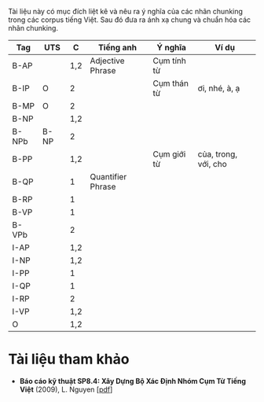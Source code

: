 Tài liệu này có mục đích liệt kê và nêu ra ý nghĩa của các nhãn chunking trong các corpus tiếng Việt. Sau đó đưa ra ánh xạ chung và chuẩn hóa các nhãn chunking.

| Tag   | UTS  | C   | Tiếng anh         | Ý nghĩa     | Ví dụ                |
|-------|------|-----|-------------------|-------------|----------------------|
| B-AP  |      | 1,2 | Adjective Phrase  | Cụm tính từ |                      |
| B-IP  | O    | 2   |                   | Cụm thán từ | ơi, nhé, à, ạ        |
| B-MP  | O    | 2   |                   |             |                      |
| B-NP  |      | 1,2 |                   |             |                      |
| B-NPb | B-NP | 2   |                   |             |                      |
| B-PP  |      | 1,2 |                   | Cụm giới từ | của, trong, với, cho |
| B-QP  |      | 1   | Quantifier Phrase |             |                      |
| B-RP  |      | 1   |                   |             |                      |
| B-VP  |      | 1   |                   |             |                      |
| B-VPb |      | 2   |                   |             |                      |
| I-AP  |      | 1,2 |                   |             |                      |
| I-NP  |      | 1,2 |                   |             |                      |
| I-PP  |      | 1   |                   |             |                      |
| I-QP  |      | 1   |                   |             |                      |
| I-RP  |      | 2   |                   |             |                      |
| I-VP  |      | 1,2 |                   |             |                      |
| O     |      | 1,2 |                   |             |                      |

# Tài liệu tham khảo

* **Báo cáo kỹ thuật SP8.4: Xây Dựng Bộ Xác Định Nhóm Cụm Từ Tiếng Việt** (2009), L. Nguyen [[pdf](http://www.jaist.ac.jp/~bao/VLSP-text/Mar2009/SP84_baocaokythuat2009thang3.pdf)]